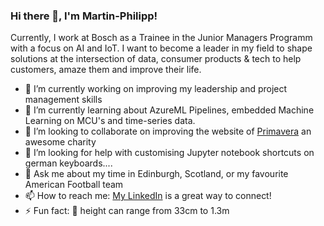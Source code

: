 ### Hi there 👋, I'm Martin-Philipp!

Currently, I work at Bosch as a Trainee in the Junior Managers Programm with a focus on AI and IoT. I want to become a leader in my field to shape solutions at the intersection of data, consumer products & tech to help customers, amaze them and improve their life.

- 🔭 I’m currently working on improving my leadership and project management skills
- 🌱 I’m currently learning about AzureML Pipelines, embedded Machine Learning on MCU's and time-series data. 
- 👯 I’m looking to collaborate on improving the website of [Primavera](http://www.primavera-ev.de/en/aboutus/aboutus.html) an awesome charity
- 🤔 I’m looking for help with customising Jupyter notebook shortcuts on german keyboards....
- 💬 Ask me about my time in Edinburgh, Scotland, or my favourite American Football team
- 📫 How to reach me: [My LinkedIn](https://www.linkedin.com/in/martin-philipp-irsch/) is a great way to connect!
- ⚡ Fun fact: 🐧 height can range from 33cm to 1.3m
